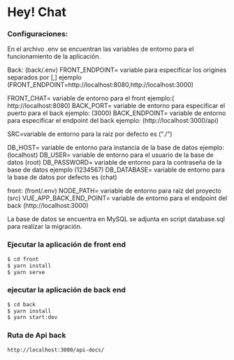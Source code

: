
# Hey! Chat

### Configuraciones:
En el archivo .env se encuentran las variables de entorno para el funcionamiento de la aplicación.

Back: (back/.env)
FRONT_ENDPOINT= variable para especificar los origines separados por [,] ejemplo (FRONT_ENDPOINT=http://localhost:8080,http://localhost:3000)

FRONT_CHAT= variable de entorno para el front ejemplo:( http://localhost:8080)
BACK_PORT= variable de entorno para especificar el puerto para el back ejemplo: (3000)
BACK_ENDPOINT= variable de entorno para especificar el endpoint del back ejemplo: (http://localhost:3000/api)

SRC=variable de entorno para la raíz por defecto es ("./")

DB_HOST= variable de entorno para instancia de la base de datos ejemplo:(localhost)
DB_USER= variable de entorno para el usuario de la base de datos (root)
DB_PASSWORD= variable de entorno para la contraseña de la base de datos ejemplo (1234567)
DB_DATABASE= variable de entorno para la base de datos por defecto es (chat)

front: (front/.env)
NODE_PATH= variable de entorno para raíz del proyecto (src)
VUE_APP_BACK_END_POINT= variable de entorno para el endpoint del back (http://localhost:3000)

La base de datos se encuentra en MySQL se adjunta en script database.sql para realizar la migración.

### Ejecutar la aplicación de front end
```sh
$ cd front
$ yarn install
$ yarn serve
```

### ejecutar la aplicación de back end
```sh
$ cd back
$ yarn install
$ yarn start:dev
```

### Ruta de Api back
```
http://localhost:3000/api-docs/
```
